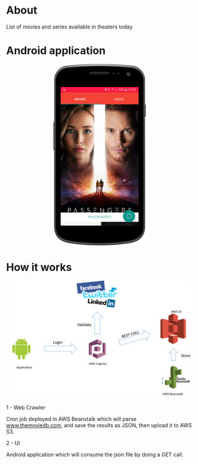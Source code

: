 # About
List of movies and series available in theaters today

# Android application

<p align="center">
  <img src="screenshot.png" width="250"/>
</p>

# How it works

<p align="center">
  <img src="how_it_works.png" width="550"/>
</p>

1 - Web Crawler

Cron job deployed in AWS Beanstalk which will parse www.themoviedb.com, and save the results as JSON, then upload it to AWS S3.

2 - UI

Android application which will consume the json file by doing a GET call.
